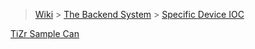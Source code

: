 > [Wiki](Home) > [The Backend System](The-Backend-System) > [Specific Device IOC](Specific-Device-IOC)

[TiZr Sample Can](TiZr-Sample-Can)